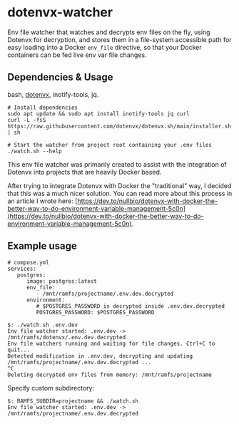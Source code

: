 # dotenvx-watcher

Env file watcher that watches and decrypts env files on the fly, using Dotenvx for decryption, and stores them in a file-system accessible path for easy loading into a Docker `env_file` directive, so that your Docker containers can be fed live env var file changes.

## Dependencies & Usage

bash, [dotenvx](https://github.com/dotenvx/dotenvx), inotify-tools, jq.

```
# Install dependencies
sudo apt update && sudo apt install inotify-tools jq curl
curl -L -fsS https://raw.githubusercontent.com/dotenvx/dotenvx.sh/main/installer.sh | sh

# Start the watcher from project root containing your .env files
./watch.sh --help
```

This env file watcher was primarily created to assist with the integration of Dotenvx into projects that are heavily Docker based.

After trying to integrate Dotenvx with Docker the "traditional" way, I decided that this was a much nicer solution. You can read more about this process in an article I wrote here: [https://dev.to/nullbio/dotenvx-with-docker-the-better-way-to-do-environment-variable-management-5c0n](https://dev.to/nullbio/dotenvx-with-docker-the-better-way-to-do-environment-variable-management-5c0n).


## Example usage

```docker
# compose.yml
services:
   postgres:
      image: postgres:latest
      env_file:
         - /mnt/ramfs/projectname/.env.dev.decrypted
      environment:
         # $POSTGRES_PASSWORD is decrypted inside .env.dev.decrypted
         POSTGRES_PASSWORD: $POSTGRES_PASSWORD
```

```plaintext
$: ./watch.sh .env.dev
Env file watcher started: .env.dev -> /mnt/ramfs/dotenvx/.env.dev.decrypted
Env file watchers running and waiting for file changes. Ctrl+C to quit...
Detected modification in .env.dev, decrypting and updating /mnt/ramfs/projectname/.env.dev.decrypted ...
^C
Deleting decrypted env files from memory: /mnt/ramfs/projectname
```

Specify custom subdirectory:

```
$: RAMFS_SUBDIR=projectname && ./watch.sh
Env file watcher started: .env.dev -> /mnt/ramfs/projectname/.env.dev.decrypted
```
